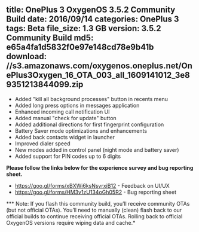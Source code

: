 title: OnePlus 3 OxygenOS 3.5.2 Community Build
date: 2016/09/14
categories: OnePlus 3
tags: Beta
file_size: 1.3 GB
version: 3.5.2 Community Build
md5: e65a4fa1d5832f0e97e148cd78e9b41b
download: //s3.amazonaws.com/oxygenos.oneplus.net/OnePlus3Oxygen_16_OTA_003_all_1609141012_3e89351213844099.zip
---
* Added "kill all background processes" button in recents menu
* Added long press options in messages application
* Enhanced incoming call notification UI
* Added manual "check for update" button
* Added additional directions for first fingerprint configuration
* Battery Saver mode optimizations and enhancements 
* Added back contacts widget in launcher
* Improved dialer speed
* New modes added in control panel (night mode and battery saver)
* Added support for PIN codes up to 6 digits


**Please follow the links below for the experience survey and bug reporting sheet.**
* https://goo.gl/forms/xBXWi6ksNsvrxiB12 - Feedback on UI/UX
* https://goo.gl/forms/HM3v1zU134oGh05R2 - Bug reporting sheet

*** Note: If you flash this community build, you’ll receive community OTAs (but not official OTAs). You’ll need to manually (clean) flash back to our official builds to continue receiving official OTAs. Rolling back to official OxygenOS versions require wiping data and cache.*